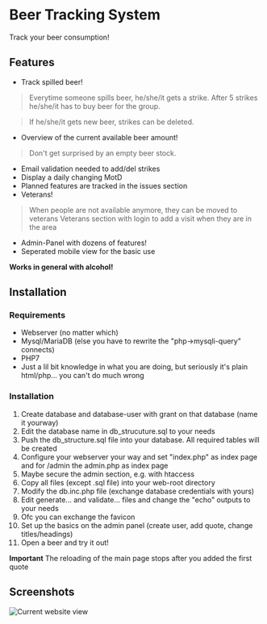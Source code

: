 # Beer Tracking System
Track your beer consumption!
## Features
- Track spilled beer!
> Everytime someone spills beer, he/she/it gets a strike. After 5 strikes he/she/it has to buy beer for the group.

> If he/she/it gets new beer, strikes can be deleted.
- Overview of the current available beer amount!
> Don't get surprised by an empty beer stock.
- Email validation needed to add/del strikes
- Display a daily changing MotD
- Planned features are tracked in the issues section
- Veterans!
> When people are not available anymore, they can be moved to veterans
> Veterans section with login to add a visit when they are in the area
- Admin-Panel with dozens of features!
- Seperated mobile view for the basic use

**Works in general with alcohol!**

## Installation
### Requirements
- Webserver (no matter which)
- Mysql/MariaDB (else you have to rewrite the "php->mysqli-query" connects)
- PHP7
- Just a lil bit knowledge in what you are doing, but seriously it's plain html/php... you can't do much wrong

### Installation
1. Create database and database-user with grant on that database (name it yourway)
2. Edit the database name in db_strucuture.sql to your needs
3. Push the db_structure.sql file into your database. All required tables will be created
4. Configure your webserver your way and set "index.php" as index page and for /admin the admin.php as index page
5. Maybe secure the admin section, e.g. with htaccess
6. Copy all files (except .sql file) into your web-root directory
7. Modify the db.inc.php file (exchange database credentials with yours)
8. Edit generate... and validate... files and change the "echo" outputs to your needs 
9. Ofc you can exchange the favicon
10. Set up the basics on the admin panel (create user, add quote, change titles/headings)
11. Open a beer and try it out!

**Important** The reloading of the main page stops after you added the first quote

## Screenshots
![Current website view](https://image.prntscr.com/image/y1VPM7WmQQmHTgtqb8vv-A.png)
